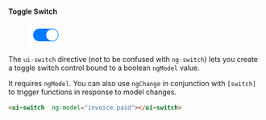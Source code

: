 #### Toggle Switch

<figure class="full-width-figure">
  <img src="/assets/img/figs/switch.png" alt=""/>
</figure>

The `ui-switch` directive (not to be confused with `ng-switch`) lets you create a toggle switch control bound to a boolean `ngModel` value.

It requires `ngModel`. You can also use `ngChange` in conjunction with `[switch]` to trigger functions in response to model changes.

``` html
<ui-switch  ng-model="invoice.paid"></ui-switch>
```
